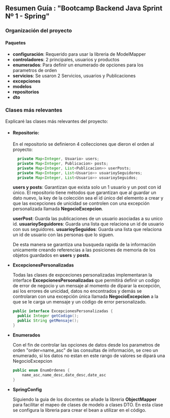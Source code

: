 ## Resumen Guía : "Bootcamp Backend Java Sprint Nº 1 - Spring"

### Organización del proyecto

#### Paquetes
<ul>
<li><b>configuración</b>: Requerido para usar la libreria de ModelMapper</li>
<li><b>controladores</b>: 2 principales, usuarios y productos</li>
<li><b>enumerados</b>: Para definir un enumerado de opciones para los parametros de orden</li>
<li><b>servicios</b>: Se usaron 2 Servicios, usuarios y Publicaciones</li>
<li><b>excepciones</b></li>
<li><b>modelos</b></li>
<li><b>repositorios</b></li>
<li><b>dto</b></li>
</ul>


### Clases más relevantes

  Explicaré las clases más relevantes del proyecto:

  - #### Repositorio:
    En el repositorio se definieron 4 collecciones que dieron el orden al proyecto:
    ``` java
      private Map<Integer, Usuario> users;
      private Map<Integer, Publicacion> posts;
      private Map<Integer, List<Publicacion>> userPosts;
      private Map<Integer, List<Usuario>> usuarioySeguidores;
      private Map<Integer, List<Usuario>> usuarioySeguidos;
    ```

    **users y posts**: Garantizan que exista solo un 1 usuario y un post con id único. El repositorio tiene métodos que garantizan que al guardar un dato nuevo, la key de la colección sea el id único del elemento a crear y que las excepciones de unicidad se controlen con una excepción personalizada llamada  **NegocioExcepcion**.

    **userPost**: Guarda las publicaciones de un usuario asociadas a su unico id.
    **usuarioySeguidores**: Guarda una lista que relaciona un id de usuario con sus seguidores.
    **usuarioySeguidos**: Guarda una lista que relaciona un id de usuario con las personas que lo siguen.

    De esta manera se garantiza una busqueda rapida de la información unicamente creando referencias a las posiciones de memoria de los objetos guardados en **users** y **posts**.

  - **ExcepcionesPersonalizadas**

    Todas las clases de expceciones personalizadas implementaran la interface **ExcepcionesPersonalizadas** que permitirá definir un codigo de error de negocio y un mensaje al momento de diparar la excepción, asi los errores de unicidad, datos no encontrados y demás se controlaran con una excepción única llamada **NegocioExcepcion** a la que se le carga un mensaje y un código de error personalizado. 

    ``` java
    public interface ExcepcionesPersonalizadas {
      public Integer getCodigo();
      public String getMensaje();
    }
    ```

  - **Enumerados**

    Con el fin de controlar las opciones de datos desde los parametros de orden "order=name_asc" de las consultas de información, se creo un enumerado, si los datos no estan en este rango de valores se dipará una NegocioExcepcion

    ``` java
    public enum EnumOrdenes {
        name_asc,name_desc,date_desc,date_asc
    }
    ```
- **SpringConfig**

  Siguiendo la guia de los docentes se añade la libreria **ObjectMapper** para facilitar el mapeo de clases de modelo a clases DTO. En esta clase se configura la libreria para crear el bean a utilizar en el código.

  
     




    

